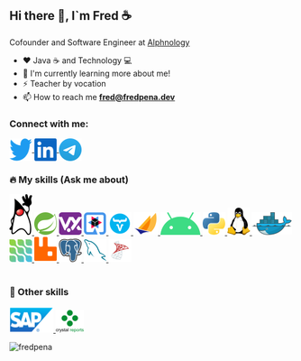 <h2> Hi there 👋, I`m Fred ☕ </h2>

Cofounder and Software Engineer at [Alphnology](https://alphnology.com)


- ❤️ Java ☕ and Technology 💻
- 🌱 I'm currently learning more about me!
- ⚡ Teacher by vocation
- :mailbox: How to reach me **fred@fredpena.dev**


<h3>Connect with me:</h3>
<p align="left">

  <a href="https://twitter.com/fred_pena" target="_blank">
    <img align="center" src="https://github.com/fredpena/fredpena/blob/main/icons/twitter.png" alt="fred_pena" height="40" width="40" />
  </a>
  <a href="https://www.linkedin.com/in/fantpena" target="_blank">
    <img align="center" src="https://github.com/fredpena/fredpena/blob/main/icons/linkedIn.png" alt="fantpena" height="40" width="40" />
  </a>
  <a href="https://t.me/fredpena" target="_blank">
    <img align="center" src="https://github.com/fredpena/fredpena/blob/main/icons/telegram.png" alt="fredpena" height="40" width="40" />
</a>
</p>

<p align="left">             
  <h3> 🔥 My skills (Ask me about)</h3> 
</p>
<p align="left"> 

<a href="https://www.oracle.com/java/" target="_blank">
  <img src="https://github.com/fredpena/fredpena/blob/main/icons/duke.png" alt="java" width="40" height="72" title="Java"/>   
</a>       
  
 <a href="https://spring.io/" target="_blank">
  <img src="https://github.com/fredpena/fredpena/blob/main/icons/spring-boot.png" alt="java" width="40" height="40" title="Spring Boot"/>   
</a>   

<a href="https://vertx.io/" target="_blank">
  <img src="https://github.com/fredpena/fredpena/blob/main/icons/vertx.png" alt="vert.x" width="40" height="40" title="Vert.X"/>    
</a>

<a href="https://quarkus.io/" target="_blank">
  <img src="https://github.com/fredpena/fredpena/blob/main/icons/quarkus.png" alt="Quarkus" width="40" height="40" title="Quarkus"/>   
</a>
  
  <a href="https://vaadin.com/" target="_blank">
  <img src="https://github.com/fredpena/fredpena/blob/main/icons/vaadin.png" alt="java" width="40" height="40" title="Vaadin"/>   
</a>   

<a href="https://jakarta.ee/" target="_blank">
  <img src="https://github.com/fredpena/fredpena/blob/main/icons/jakartaee.png" alt="Jakarta EE" width="44" height="40" title="Jakarta"/> 
</a>

<a href="https://www.android.com/" target="_blank">
  <img src="https://github.com/fredpena/fredpena/blob/main/icons/android.png" alt="Android" width="71" height="40" title="Android"/>
</a>

<a href="https://www.python.org/" target="_blank">
  <img src="https://github.com/fredpena/fredpena/blob/main/icons/python.png" alt="Python" width="40" height="40" title="Python"/>  
</a>

<a href="https://www.linux.org/" target="_blank">
  <img src="https://github.com/fredpena/fredpena/blob/main/icons/tux.png" alt="Linux" width="40" height="48" title="Linux"/>  
</a>

<a href="https://www.docker.com/" target="_blank">
  <img src="https://github.com/fredpena/fredpena/blob/main/icons/docker.png" alt="Docker" width="72" height="40" title="Docker"/>   
</a>                                                              

<a href="https://debezium.io/" target="_blank">
  <img src="https://github.com/fredpena/fredpena/blob/main/icons/debezium.png" alt="Debezium" width="40" height="40" title="Debizium"/>
</a>        

 <a href="https://www.rabbitmq.com/" target="_blank">
  <img src="https://github.com/fredpena/fredpena/blob/main/icons/rabbitmq.png" alt="Rabbit MQ" width="40" height="45" title="RabbitMQ"/>
</a>                               

<a href="https://www.postgresql.org/" target="_blank">
  <img src="https://github.com/fredpena/fredpena/blob/main/icons/postgresql.png" alt="postgre SQL" width="40" height="41"  title="PostgreSQL"/>         
</a>   

<a href="https://www.mysql.com/" target="_blank"> 
  <img src="https://github.com/fredpena/fredpena/blob/main/icons/mysql.png" alt="MySQL" width="40" height="40" title="MySQL"/>   
</a>   

<a href="https://www.microsoft.com/en-us/sql-server" target="_blank">                                          
  <img src="https://github.com/fredpena/fredpena/blob/main/icons/sql-server.png" alt="SQL Server" width="40" height="40" title="SQL Server"/> 
</a> 
<br><br>                                                                                                       
</p>
<p align="left">             
  <h3>💪 Other skills </h3>
</p>
<p align="left">  
  
 <a href="https://www.sap.com/products/business-one.html" target="_blank">   
    <img src="https://github.com/fredpena/fredpena/blob/main/icons/sap.png" alt="SAP" width="78" height="45" title="SAP Business One"/>    
 </a>
  <a href="https://www.crystalreports.com/" target="_blank">   
    <img src="https://github.com/fredpena/fredpena/blob/main/icons/crystal-reports.png" alt="SAP" width="50" height="40" title="SAP Crystal Reports"/>    
 </a>
</p>

<p align="left">
  <img src="https://github-readme-stats.vercel.app/api/top-langs?username=fredpena&show_icons=true&locale=en&layout=compact" alt="fredpena" />
</p>
<!--
<p align="center" ">             
 💪 Other knowledge
</p>
<p align="center">  
  
 <a href="https://www.sap.com/index.html">   
    <img src="https://github.com/fredpena/fredpena/blob/main/icons/sap.png" alt="SAP" width="78" height="45" />    
 </a>
 
  <a href="https://www.sap.com/index.html">   
    <img src="https://github.com/fredpena/fredpena/blob/main/icons/sap.png" alt="SAP" width="78" height="45" />    
 </a>
 </p>

**fredpena/fredpena** is a ✨ _special_ ✨ repository because its `README.md` (this file) appears on your GitHub profile.

Here are some ideas to get you started:
- 🔭 I’m currently working on [Alphnology](https://alphnology.github.io/)
- 🔭 I’m currently working on ...
- 🌱 I’m currently learning ...
- 👯 I’m looking to collaborate on ...
- 🤔 I’m looking for help with ...
- 💬 Ask me about ...
- 📫 How to reach me: ...
- 😄 Pronouns: ...
- ⚡ Fun fact: ...
-->
